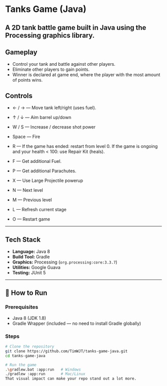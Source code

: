 # Tanks Game (Java)

A **2D tank battle game** built in **Java** using the **Processing** graphics library.  
---

## Gameplay
- Control your tank and battle against other players.
- Eliminate other players to gain points.
- Winner is declared at game end, where the player with the most amount of points wins.

## Controls
- ← / → — Move tank left/right (uses fuel).
- ↑ / ↓ — Aim barrel up/down
- W / S — Increase / decrease shot power
- Space — Fire

- R — If the game has ended: restart from level 0.  If the game is ongoing and your health < 100: use Repair Kit (heals).
- F — Get additional Fuel.
- P — Get additional Parachutes.
- X — Use Large Projectile powerup

- N — Next level
- M — Previous level
- L — Refresh current stage
- O — Restart game
---

## Tech Stack
- **Language:** Java 8
- **Build Tool:** Gradle
- **Graphics:** Processing (`org.processing:core:3.3.7`)
- **Utilities:** Google Guava
- **Testing:** JUnit 5

---

## 🚀 How to Run
### Prerequisites
- Java 8 (JDK 1.8)
- Gradle Wrapper (included — no need to install Gradle globally)

### Steps
```bash
# Clone the repository
git clone https://github.com/TimWJT/tanks-game-java.git
cd tanks-game-java

# Run the game
.\gradlew.bat :app:run   # Windows
./gradlew :app:run       # Mac/Linux
That visual impact can make your repo stand out a lot more.

